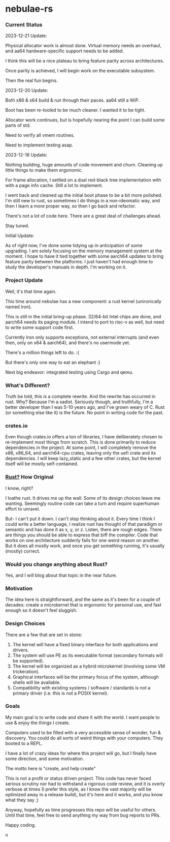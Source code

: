 # nebulae-rs

### Current Status

2023-12-21 Update:

Physical allocator work is almost done. Virtual memory needs an overhaul, and aa64 hardware-specific support needs to be added.

I think this will be a nice plateau to bring feature parity across architectures.

Once parity is achieved, I will begin work on the executable subsystem.

Then the real fun begins.

2023-12-20 Update:

Both x86 & x64 build & run through their paces. aa64 still a WiP.

Boot has been re-tooled to be much cleaner. I wanted it to be tight.

Allocator work continues, but is hopefully nearing the point I can build some parts of std.

Need to verify all vmem routines.

Need to implement testing asap.

2023-12-18 Update:

Nothing building, huge amounts of code movement and churn. Cleaning up little things to make them ergonomic.

For frame allocation, I settled on a dual red-black tree implementation with with a page info cache. Still a lot to implement.

I went back and cleaned up the initial boot phase to be a bit more polished. I'm still new to rust, so sometimes I do things in a non-ideomatic way, and then I learn a more proper way, so then I go back and refactor.

There's not a lot of code here. There are a great deal of challenges ahead.

Stay tuned.

Initial Update:

As of right now, I've done some tidying up in anticipation of some upgrading.  I am solely focusing on the memory management system at the moment. I hope to have it tied together with some aarch64 updates to bring feature parity between the platforms. I just haven't had enough time to study the developer's manuals in depth. I'm working on it.

### Project Update

Well, it's that time again.

This time around nebulae has a new component: a rust kernel (unironically named iron).

This is still in the initial bring-up phase. 32/64-bit Intel chips are done, and aarch64 needs its paging module. I intend to port to risc-v as well, but need to write some support code first.

Currently Iron only supports exceptions, not external interrupts (and even then, only on x64 & aarch64), and there's no usermode yet.

There's a million things left to do. :(

But there's only one way to eat an elephant :)

Next big endeavor: integrated testing using Cargo and qemu.

### What's Different?

Truth be told, this is a complete rewrite. And the rewrite has occurred in rust. Why? Because I'm a sadist. Seriously though, and truthfully, I'm a better developer than I was 5-10 years ago, and I've grown weary of C. Rust (or something else like it) is the future. No point in writing code for the past.

### crates.io

Even though crates.io offers a ton of libraries, I have deliberately chosen to re-implement most things from scratch. This is done primarily to reduce dependencies in the project. At some point, I will completely remove the x86, x86_64, and aarch64-cpu crates, leaving only the uefi crate and its dependencies. I will keep lazy_static and a few other crates, but the kernel itself will be mostly self-contained.

### [Rust?](https://rust-lang.org/) How Original

I know, right?

I loathe rust. It drives me up the wall. Some of its design choices leave me wanting. Seemingly routine code can take a turn and require superhuman effort to unravel.

But- I can't put it down. I can't stop thinking about it. Every time I think I could write a better language, I realize rust has thought of that paradigm or semantic and has done it as x, y, or z. Listen, there are rough edges. There are things you should be able to express that biff the compiler. Code that works on one architecture suddenly fails for one weird reason on another. But it does all mostly work, and once you get something running, it's usually (mostly) correct.

### Would you change anything about Rust?

Yes, and I will blog about that topic in the near future.

### Motivation
The idea here is straightforward, and the same as it's been for a couple of decades: create a microkernel that is ergonomic for personal use, and fast enough so it doesn't feel sluggish.

### Design Choices
There are a few that are set in stone:

1. The kernel will have a fixed binary interface for both applications and drivers.
2. The system will use PE as its executable format (secondary formats will be supported).
3. The kernel will be organized as a hybrid microkernel (involving some VM trickeration).
4. Graphical interfaces will be the primary focus of the system, although shells will be available.
5. Compatibility with existing systems / software / standards is not a primary driver (i.e. this is not a POSIX kernel).

### Goals

My main goal is to write code and share it with the world. I want people to use & enjoy the things I create.

Computers used to be filled with a very accessible sense of wonder, fun & discovery. You could do all sorts of weird things with your computers. They booted to a REPL.

I have a lot of crazy ideas for where this project will go, but I finally have some direction, and some motivation.

The motto here is "create, and help create"

This is not a profit or status driven project. This code has never faced serious scrutiny nor had to withstand a rigorous code review, and it is overly verbose at times (I prefer this style, as I know the vast majority will be optimized away in a release build), but it's here and it works, and you know what they say ;)

Anyway, hopefully as time progresses this repo will be useful for others. Until that time, feel free to send anything my way from bug reports to PRs.

Happy coding.

n
